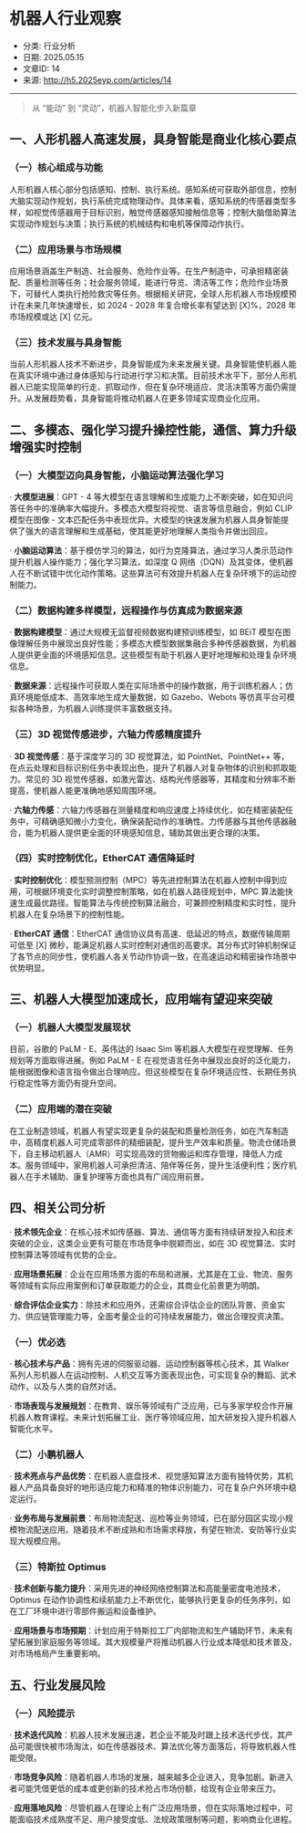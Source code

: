 # 机器人行业观察
- 分类: 行业分析
- 日期: 2025.05.15
- 文章ID: 14
- 来源: http://h5.2025eyp.com/articles/14

---

> 从 “能动” 到 “灵动”，机器人智能化步入新篇章

## **一、人形机器人高速发展，具身智能是商业化核心要点**

### **（一）核心组成与功能**

人形机器人核心部分包括感知、控制、执行系统。感知系统可获取外部信息，控制大脑实现动作规划，执行系统完成物理动作。具体来看，感知系统的传感器类型多样，如视觉传感器用于目标识别，触觉传感器感知接触信息等；控制大脑借助算法实现动作规划与决策；执行系统的机械结构和电机等保障动作执行。

### **（二）应用场景与市场规模**

应用场景涵盖生产制造、社会服务、危险作业等。在生产制造中，可承担精密装配、质量检测等任务；社会服务领域，能进行导览、清洁等工作；危险作业场景下，可替代人类执行抢险救灾等任务。根据相关研究，全球人形机器人市场规模预计在未来几年快速增长，如 2024 - 2028 年复合增长率有望达到 [X]%，2028 年市场规模或达 [X] 亿元。

### **（三）技术发展与具身智能**

当前人形机器人技术不断进步，具身智能成为未来发展关键。具身智能使机器人能在真实环境中通过身体感知与行动进行学习和决策。目前技术水平下，部分人形机器人已能实现简单的行走、抓取动作，但在复杂环境适应、灵活决策等方面仍需提升。从发展趋势看，具身智能将推动机器人在更多领域实现商业化应用。

## **二、多模态、强化学习提升操控性能，通信、算力升级增强实时控制**

### **（一）大模型迈向具身智能，小脑运动算法强化学习**

· **大模型进展**：GPT - 4 等大模型在语言理解和生成能力上不断突破，如在知识问答任务中的准确率大幅提升。多模态大模型将视觉、语言等信息融合，例如 CLIP 模型在图像 - 文本匹配任务中表现优异。大模型的快速发展为机器人具身智能提供了强大的语言理解和生成基础，使其能更好地理解人类指令并做出回应。

· **小脑运动算法**：基于模仿学习的算法，如行为克隆算法，通过学习人类示范动作提升机器人操作能力；强化学习算法，如深度 Q 网络（DQN）及其变体，使机器人在不断试错中优化动作策略。这些算法可有效提升机器人在复杂环境下的运动控制能力。

### **（二）数据构建多样模型，远程操作与仿真成为数据来源**

· **数据构建模型**：通过大规模无监督视频数据构建预训练模型，如 BEiT 模型在图像理解任务中展现出良好性能；多模态大模型数据集融合多种传感器数据，为机器人提供更全面的环境感知信息。这些模型有助于机器人更好地理解和处理复杂环境信息。

· **数据来源**：远程操作可获取人类在实际场景中的操作数据，用于训练机器人；仿真环境能低成本、高效率地生成大量数据，如 Gazebo、Webots 等仿真平台可模拟各种场景，为机器人训练提供丰富数据支持。

### **（三）3D 视觉传感进步，六轴力传感精度提升**

· **3D 视觉传感**：基于深度学习的 3D 视觉算法，如 PointNet、PointNet++ 等，在点云处理和目标识别任务中表现出色，提升了机器人对复杂物体的识别和抓取能力。常见的 3D 视觉传感器，如激光雷达、结构光传感器等，其精度和分辨率不断提高，使机器人能更准确地感知周围环境。

· **六轴力传感**：六轴力传感器在测量精度和响应速度上持续优化，如在精密装配任务中，可精确感知微小力变化，确保装配动作的准确性。力传感器与其他传感器融合，能为机器人提供更全面的环境感知信息，辅助其做出更合理的决策。

### **（四）实时控制优化，EtherCAT 通信降延时**

· **实时控制优化**：模型预测控制（MPC）等先进控制算法在机器人控制中得到应用，可根据环境变化实时调整控制策略，如在机器人路径规划中，MPC 算法能快速生成最优路径。智能算法与传统控制算法融合，可兼顾控制精度和实时性，提升机器人在复杂场景下的控制性能。

· **EtherCAT 通信**：EtherCAT 通信协议具有高速、低延迟的特点，数据传输周期可低至 [X] 微秒，能满足机器人实时控制对通信的高要求。其分布式时钟机制保证了各节点的同步性，使机器人各关节动作协调一致，在高速运动和精密操作场景中优势明显。

## **三、机器人大模型加速成长，应用端有望迎来突破**

### **（一）机器人大模型发展现状**

目前，谷歌的 PaLM - E、英伟达的 Isaac Sim 等机器人大模型在视觉理解、任务规划等方面取得进展。例如 PaLM - E 在视觉语言任务中展现出良好的泛化能力，能根据图像和语言指令做出合理响应。但这些模型在复杂环境适应性、长期任务执行稳定性等方面仍有提升空间。

### **（二）应用端的潜在突破**

在工业制造领域，机器人有望实现更复杂的装配和质量检测任务，如在汽车制造中，高精度机器人可完成零部件的精细装配，提升生产效率和质量。物流仓储场景下，自主移动机器人（AMR）可实现高效的货物搬运和库存管理，降低人力成本。服务领域中，家用机器人可承担清洁、陪伴等任务，提升生活便利性；医疗机器人在手术辅助、康复护理等方面也具有广阔应用前景。

## **四、相关公司分析**

· **技术领先企业**：在核心技术如传感器、算法、通信等方面有持续研发投入和技术突破的企业，这类企业更有可能在市场竞争中脱颖而出，如在 3D 视觉算法、实时控制算法等领域有优势的企业。

· **应用场景拓展**：企业在应用场景方面的布局和进展，尤其是在工业、物流、服务等领域有实际应用案例和订单获取能力的企业，其商业化前景更为明朗。

· **综合评估企业实力**：除技术和应用外，还需综合评估企业的团队背景、资金实力、供应链管理能力等，全面考量企业的可持续发展能力，做出合理投资决策。

### **（一）优必选**

· **核心技术与产品**：拥有先进的伺服驱动器、运动控制器等核心技术，其 Walker 系列人形机器人在运动控制、人机交互等方面表现出色，可实现复杂的舞蹈、武术动作，以及与人类的自然对话。

· **市场表现与发展规划**：在教育、娱乐等领域有广泛应用，已与多家学校合作开展机器人教育课程。未来计划拓展工业、医疗等领域应用，加大研发投入提升机器人智能化水平。

### **（二）小鹏机器人**

· **技术亮点与产品优势**：在机器人底盘技术、视觉感知算法方面有独特优势，其机器人产品具备良好的地形适应能力和精准的物体识别能力，可在复杂户外环境中稳定运行。

· **业务布局与发展前景**：布局物流配送、巡检等业务领域，已在部分园区实现小规模物流配送应用。随着技术不断成熟和市场需求释放，有望在物流、安防等行业实现大规模应用。

### **（三）特斯拉 Optimus**

· **技术创新与能力提升**：采用先进的神经网络控制算法和高能量密度电池技术，Optimus 在动作协调性和续航能力上不断优化，能够执行更复杂的任务序列，如在工厂环境中进行零部件搬运和设备维护。

· **应用场景与市场预期**：计划应用于特斯拉工厂内部物流和生产辅助环节，未来有望拓展到家庭服务等领域。其大规模量产将推动机器人行业成本降低和技术普及，对市场格局产生重要影响。

## **五、行业发展风险**

### **（一）风险提示**

· **技术迭代风险**：机器人技术发展迅速，若企业不能及时跟上技术迭代步伐，其产品可能很快被市场淘汰，如在传感器技术、算法优化等方面落后，将导致机器人性能受限。

· **市场竞争风险**：随着机器人市场的发展，越来越多企业进入，竞争加剧。新进入者可能凭借更低的成本或更创新的技术抢占市场份额，给现有企业带来压力。

· **应用落地风险**：尽管机器人在理论上有广泛应用场景，但在实际落地过程中，可能面临技术成熟度不足、用户接受度低、法规政策限制等问题，影响商业化进程。
